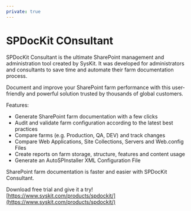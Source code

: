 ```yaml
---
private: true
---
```


# SPDocKit COnsultant

SPDocKit Consultant is the ultimate SharePoint management and administration tool created by SysKit. It was developed for administrators and consultants to save time and automate their farm documentation process.

Document and improve your SharePoint farm performance with this user-friendly and powerful solution trusted by thousands of global customers.

Features:

* Generate SharePoint farm documentation with a few clicks
* Audit and validate farm configuration according to the latest best practices
* Compare farms \(e.g. Production, QA, DEV\) and track changes
* Compare Web Applications, Site Collections, Servers and Web.config Files
* Create reports on farm storage, structure, features and content usage
* Generate an AutoSPInstaller XML Configuration File

SharePoint farm documentation is faster and easier with SPDocKit Consultant.

Download free trial and give it a try! [https://www.syskit.com/products/spdockit/](https://www.syskit.com/products/spdockit/)

